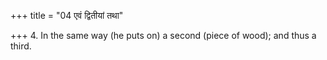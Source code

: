 +++
title = "04 एवं द्वितीयां तथा"

+++
4. In the same way (he puts on) a second (piece of wood); and thus a third.
